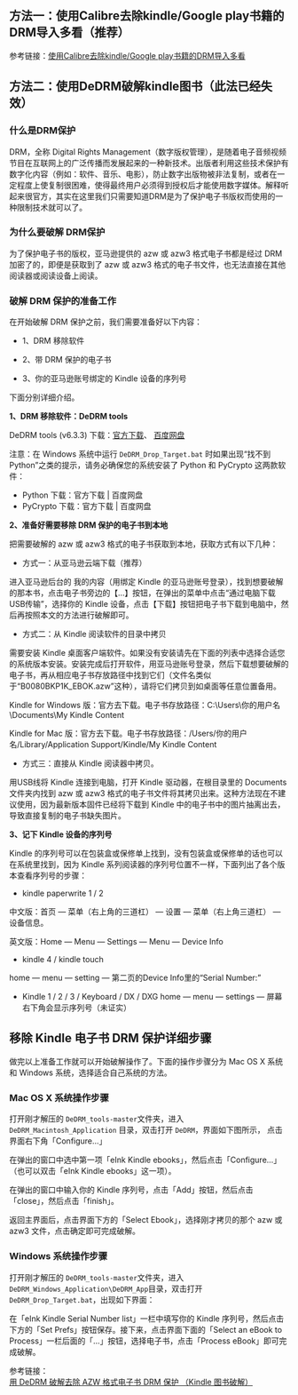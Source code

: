 



## 方法一：使用Calibre去除kindle/Google play书籍的DRM导入多看（推荐）


参考链接：[使用Calibre去除kindle/Google play书籍的DRM导入多看](http://www.jianshu.com/p/63f70e660ad5)





## 方法二：使用DeDRM破解kindle图书（此法已经失效）


### 什么是DRM保护


DRM，全称 Digital Rights Management（数字版权管理），是随着电子音频视频节目在互联网上的广泛传播而发展起来的一种新技术。出版者利用这些技术保护有数字化内容（例如：软件、音乐、电影），防止数字出版物被非法复制，或者在一定程度上使复制很困难，使得最终用户必须得到授权后才能使用数字媒体。解释听起来很官方，其实在这里我们只需要知道DRM是为了保护电子书版权而使用的一种限制技术就可以了。



### 为什么要破解 DRM保护


为了保护电子书的版权，亚马逊提供的 azw 或 azw3 格式电子书都是经过 DRM 加密了的，即便是获取到了 azw 或 azw3 格式的电子书文件，也无法直接在其他阅读器或阅读设备上阅读。



### 破解 DRM 保护的准备工作

在开始破解 DRM 保护之前，我们需要准备好以下内容：

- 1、DRM 移除软件

- 2、带 DRM 保护的电子书

- 3、你的亚马逊账号绑定的 Kindle 设备的序列号

下面分别详细介绍。

**1、DRM 移除软件：DeDRM tools**

DeDRM tools (v6.3.3) 下载：[官方下载](https://github.com/apprenticeharper/DeDRM_tools)、 [百度网盘](https://pan.baidu.com/s/1bnExMYN)

注意：在 Windows 系统中运行 `DeDRM_Drop_Target.bat` 时如果出现“找不到 Python”之类的提示，请务必确保您的系统安装了 Python 和 PyCrypto 这两款软件：

- Python 下载：官方下载 | 百度网盘
- PyCrypto 下载：官方下载 | 百度网盘


**2、准备好需要移除 DRM 保护的电子书到本地**

把需要破解的 azw 或 azw3 格式的电子书获取到本地，获取方式有以下几种：

- 方式一：从亚马逊云端下载（推荐）

进入亚马逊后台的 我的内容（用绑定 Kindle 的亚马逊账号登录），找到想要破解的那本书，点击电子书旁边的【…】按钮，在弹出的菜单中点击“通过电脑下载USB传输”，选择你的 Kindle 设备，点击【下载】按钮把电子书下载到电脑中，然后再按照本文的方法进行破解即可。

- 方式二：从 Kindle 阅读软件的目录中拷贝

需要安装 Kindle 桌面客户端软件。如果没有安装请先在下面的列表中选择合适您的系统版本安装。安装完成后打开软件，用亚马逊账号登录，然后下载想要破解的电子书，再从相应电子书存放路径中找到它们（文件名类似于“B0080BKP1K_EBOK.azw”这种），请将它们拷贝到如桌面等任意位置备用。

Kindle for Windows 版：官方去下载。电子书存放路径：C:\Users\你的用户名\Documents\My Kindle Content

Kindle for Mac 版：官方去下载。电子书存放路径：/Users/你的用户名/Library/Application Support/Kindle/My Kindle Content

- 方式三：直接从 Kindle 阅读器中拷贝。

用USB线将 Kindle 连接到电脑，打开 Kindle 驱动器，在根目录里的 Documents 文件夹内找到 azw 或 azw3 格式的电子书文件将其拷贝出来。这种方法现在不建议使用，因为最新版本固件已经将下载到 Kindle 中的电子书中的图片抽离出去，导致直接复制的电子书缺失图片。



**3、记下 Kindle 设备的序列号**

Kindle 的序列号可以在包装盒或保修单上找到，没有包装盒或保修单的话也可以在系统里找到，因为 Kindle 系列阅读器的序列号位置不一样，下面列出了各个版本查看序列号的步骤：

- kindle paperwrite 1 / 2

中文版：首页 — 菜单（右上角的三道杠） — 设置 — 菜单（右上角三道杠） — 设备信息。

英文版：Home — Menu — Settings — Menu — Device Info

- kindle 4 / kindle touch

home — menu — setting — 第二页的Device Info里的“Serial Number:”

- Kindle 1 / 2 / 3 / Keyboard / DX / DXG
home — menu — settings — 屏幕右下角会显示序列号（未证实）



## 移除 Kindle 电子书 DRM 保护详细步骤

做完以上准备工作就可以开始破解操作了。下面的操作步骤分为 Mac OS X 系统和 Windows 系统，选择适合自己系统的方法。

### Mac OS X 系统操作步骤

打开刚才解压的 `DeDRM_tools-master`文件夹，进入 `DeDRM_Macintosh_Application` 目录，双击打开 `DeDRM`，界面如下图所示， 点击界面右下角「Configure…」

在弹出的窗口中选中第一项「eInk Kindle ebooks」，然后点击「Configure…」（也可以双击「eInk Kindle ebooks」这一项）。

在弹出的窗口中输入你的 Kindle 序列号，点击「Add」按钮，然后点击「close」，然后点击「finish」。

返回主界面后，点击界面下方的「Select Ebook」，选择刚才拷贝的那个 azw 或 azw3 文件，点击确定即可完成破解。

### Windows 系统操作步骤

打开刚才解压的 `DeDRM_tools-master`文件夹，进入 `DeDRM_Windows_Application\DeDRM_App`目录，双击打开 `DeDRM_Drop_Target.bat`，出现如下界面：

在「eInk Kindle Serial Number list」一栏中填写你的 Kindle 序列号，然后点击下方的「Set Prefs」按钮保存。接下来，点击界面下面的「Select an eBook to Process」一栏后面的「…」按钮，选择电子书，点击「Process eBook」即可完成破解。




参考链接：[用 DeDRM 破解去除 AZW 格式电子书 DRM 保护 （Kindle 图书破解）](http://www.jianshu.com/p/d838f593c8ca)







